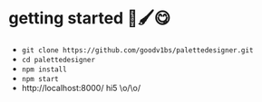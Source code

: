 # getting started 🎨🖌️😋
* `git clone https://github.com/goodv1bs/palettedesigner.git`
* `cd palettedesigner`
* `npm install`
* `npm start`
* http://localhost:8000/
hi5 \o/\o/
